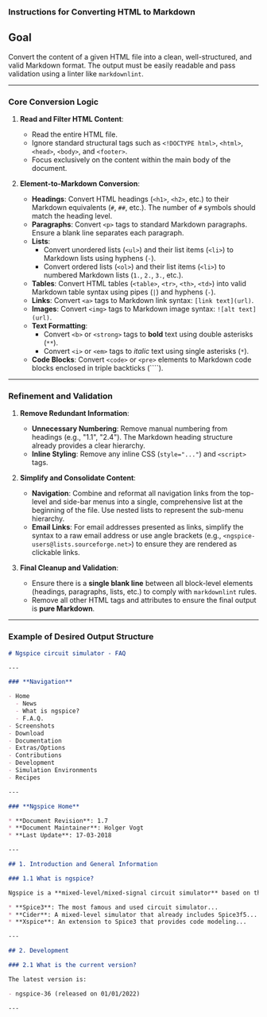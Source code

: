### **Instructions for Converting HTML to Markdown**

## Goal

Convert the content of a given HTML file into a clean, well-structured, and valid Markdown format. The output must be easily readable and pass validation using a linter like `markdownlint`.

-----

### **Core Conversion Logic**

1.  **Read and Filter HTML Content**:

      * Read the entire HTML file.
      * Ignore standard structural tags such as `<!DOCTYPE html>`, `<html>`, `<head>`, `<body>`, and `<footer>`.
      * Focus exclusively on the content within the main body of the document.

2.  **Element-to-Markdown Conversion**:

      * **Headings**: Convert HTML headings (`<h1>`, `<h2>`, etc.) to their Markdown equivalents (`#`, `##`, etc.). The number of `#` symbols should match the heading level.
      * **Paragraphs**: Convert `<p>` tags to standard Markdown paragraphs. Ensure a blank line separates each paragraph.
      * **Lists**:
          * Convert unordered lists (`<ul>`) and their list items (`<li>`) to Markdown lists using hyphens (`-`).
          * Convert ordered lists (`<ol>`) and their list items (`<li>`) to numbered Markdown lists (`1.`, `2.`, `3.`, etc.).
      * **Tables**: Convert HTML tables (`<table>`, `<tr>`, `<th>`, `<td>`) into valid Markdown table syntax using pipes (`|`) and hyphens (`-`).
      * **Links**: Convert `<a>` tags to Markdown link syntax: `[link text](url)`.
      * **Images**: Convert `<img>` tags to Markdown image syntax: `![alt text](url)`.
      * **Text Formatting**:
          * Convert `<b>` or `<strong>` tags to **bold** text using double asterisks (`**`).
          * Convert `<i>` or `<em>` tags to *italic* text using single asterisks (`*`).
      * **Code Blocks**: Convert `<code>` or `<pre>` elements to Markdown code blocks enclosed in triple backticks (\`\`\`\`).

-----

### **Refinement and Validation**

1.  **Remove Redundant Information**:

      * **Unnecessary Numbering**: Remove manual numbering from headings (e.g., "1.1", "2.4"). The Markdown heading structure already provides a clear hierarchy.
      * **Inline Styling**: Remove any inline CSS (`style="..."`) and `<script>` tags.

2.  **Simplify and Consolidate Content**:

      * **Navigation**: Combine and reformat all navigation links from the top-level and side-bar menus into a single, comprehensive list at the beginning of the file. Use nested lists to represent the sub-menu hierarchy.
      * **Email Links**: For email addresses presented as links, simplify the syntax to a raw email address or use angle brackets (e.g., `<ngspice-users@lists.sourceforge.net>`) to ensure they are rendered as clickable links.

3.  **Final Cleanup and Validation**:

      * Ensure there is a **single blank line** between all block-level elements (headings, paragraphs, lists, etc.) to comply with `markdownlint` rules.
      * Remove all other HTML tags and attributes to ensure the final output is **pure Markdown**.

-----

### **Example of Desired Output Structure**

```markdown
# Ngspice circuit simulator - FAQ

---

### **Navigation**

- Home
  - News
  - What is ngspice?
  - F.A.Q.
- Screenshots
- Download
- Documentation
- Extras/Options
- Contributions
- Development
- Simulation Environments
- Recipes

---

### **Ngspice Home**

* **Document Revision**: 1.7
* **Document Maintainer**: Holger Vogt
* **Last Update**: 17-03-2018

---

## 1. Introduction and General Information

### 1.1 What is ngspice?

Ngspice is a **mixed-level/mixed-signal circuit simulator** based on three open-source software packages: **Spice3f5**, **Cider1b1**, and **Xspice**.

* **Spice3**: The most famous and used circuit simulator...
* **Cider**: A mixed-level simulator that already includes Spice3f5...
* **Xspice**: An extension to Spice3 that provides code modeling...

---

## 2. Development

### 2.1 What is the current version?

The latest version is:

- ngspice-36 (released on 01/01/2022)

---
